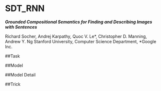 # SDT_RNN
***Grounded Compositional Semantics
for Finding and Describing Images with Sentences***

Richard Socher, Andrej Karpathy, Quoc V. Le*, Christopher D. Manning, Andrew Y. Ng
Stanford University, Computer Science Department, *Google Inc.

##Task



##Model


##Model Detail



##Trick


